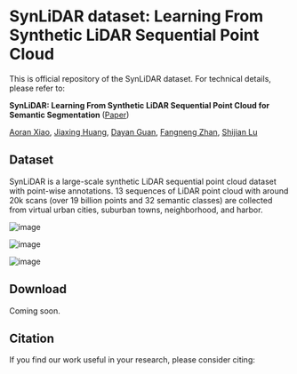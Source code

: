 # SynLiDAR dataset: Learning From Synthetic LiDAR Sequential Point Cloud
This is official repository of the SynLiDAR dataset. For technical details, please refer to:

<b> SynLiDAR: Learning From Synthetic LiDAR Sequential Point Cloud for Semantic Segmentation </b> ([Paper](https://arxiv.org/abs/2107.05399))

  [Aoran Xiao](https://scholar.google.com/citations?user=yGKsEpAAAAAJ&hl=zh-EN), [Jiaxing Huang](https://scholar.google.com/citations?user=czirNcwAAAAJ&hl=zh-EN), [Dayan Guan](https://scholar.google.com/citations?user=9jp9QAsAAAAJ&hl=zh-EN), [Fangneng Zhan](https://scholar.google.com/citations?user=8zbcfzAAAAAJ&hl=zh-EN), [Shijian Lu](https://personal.ntu.edu.sg/shijian.lu/)
  
## Dataset
SynLiDAR is a large-scale synthetic LiDAR sequential point cloud dataset with point-wise annotations. 13 sequences of LiDAR point cloud with around 20k scans (over 19 billion
points and 32 semantic classes) are collected from virtual urban cities, suburban towns, neighborhood, and harbor. 

![image](https://github.com/xiaoaoran/SynLiDAR/blob/main/images/synlidar.png)

![image](https://github.com/xiaoaoran/SynLiDAR/blob/main/images/Fig2.PNG)

![image](https://github.com/xiaoaoran/SynLiDAR/blob/main/images/Fig3.PNG)

## Download
Coming soon.


## Citation
If you find our work useful in your research, please consider citing:
